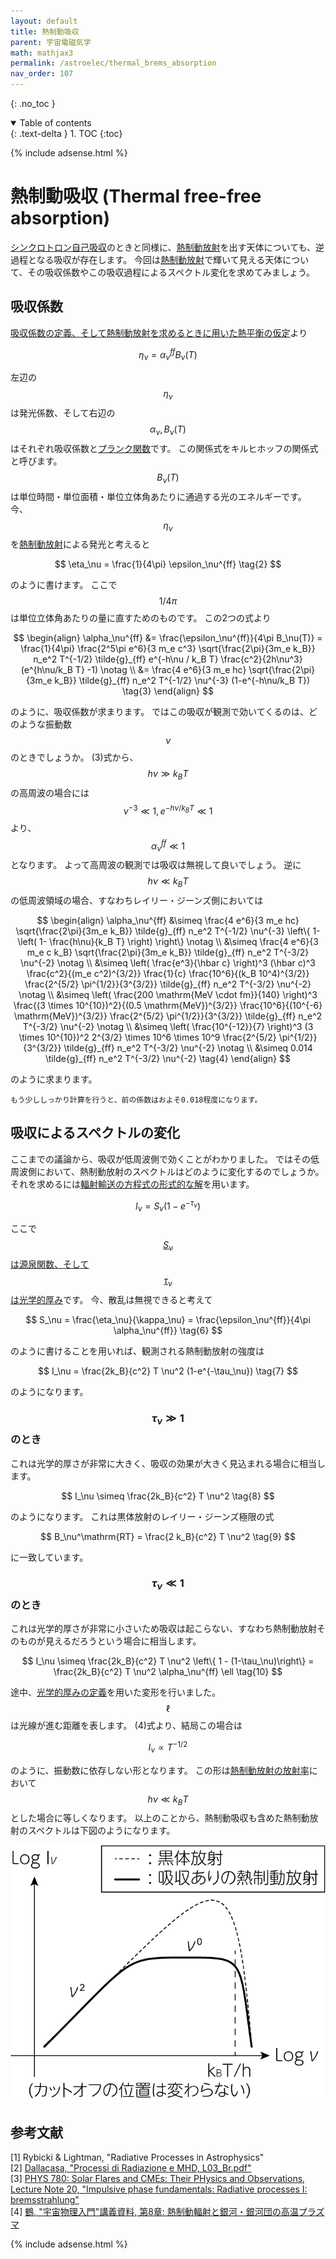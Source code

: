 ```yaml
---
layout: default
title: 熱制動吸収
parent: 宇宙電磁気学
math: mathjax3
permalink: /astroelec/thermal_brems_absorption
nav_order: 107
---
```


{: .no_toc }

<details open markdown="block">
  <summary>
    Table of contents
  </summary>
  {: .text-delta }
1. TOC
{:toc}
</details>

{% include adsense.html %} 

# 熱制動吸収 (Thermal free-free absorption)

[シンクロトロン自己吸収](/astroelec/ssa)のときと同様に、[熱制動放射](/astroelec/thermal_brems)を出す天体についても、逆過程となる吸収が存在します。
今回は[熱制動放射](/astroelec/thermal_brems)で輝いて見える天体について、その吸収係数やこの吸収過程によるスペクトル変化を求めてみましょう。

## 吸収係数

[吸収係数の定義、そして熱制動放射を求めるときに用いた熱平衡の仮定](/atmos/radiative_transfer#発光係数-emission-coefficient)より

$$
\eta_\nu 
= \alpha_\nu^{ff} B_\nu (T) \tag{1}
$$

左辺の$$\eta_\nu$$は発光係数、そして右辺の$$\alpha_\nu, B_\nu (T)$$はそれぞれ吸収係数と[プランク関数](/atmos/radiative_transfer#発光係数-emission-coefficient)です。
この関係式をキルヒホッフの関係式と呼びます。
$$B_\nu (T)$$は単位時間・単位面積・単位立体角あたりに通過する光のエネルギーです。
今、$$\eta_\nu$$を[熱制動放射](/astroelec/thermal_brems)による発光と考えると

$$
\eta_\nu = \frac{1}{4\pi} \epsilon_\nu^{ff} \tag{2}
$$

のように書けます。
ここで$$1/4\pi$$は単位立体角あたりの量に直すためのものです。
この2つの式より

$$
\begin{align}
\alpha_\nu^{ff} 
&= \frac{\epsilon_\nu^{ff}}{4\pi B_\nu(T)} 
= \frac{1}{4\pi} \frac{2^5\pi e^6}{3 m_e c^3} \sqrt{\frac{2\pi}{3m_e k_B}} n_e^2 T^{-1/2} \tilde{g}_{ff} e^{-h\nu / k_B T} \frac{c^2}{2h\nu^3} (e^{h\nu/k_B T} -1) \notag \\
&= \frac{4 e^6}{3 m_e hc} \sqrt{\frac{2\pi}{3m_e k_B}} \tilde{g}_{ff} n_e^2 T^{-1/2} \nu^{-3} (1-e^{-h\nu/k_B T}) \tag{3}
\end{align}
$$

のように、吸収係数が求まります。
ではこの吸収が観測で効いてくるのは、どのような振動数$$\nu$$のときでしょうか。
(3)式から、$$h \nu \gg k_B T$$の高周波の場合には$$\nu^{-3} \ll 1, e^{-h\nu / k_B T} \ll 1$$より、$$\alpha_\nu^{ff} \ll 1$$となります。
よって高周波の観測では吸収は無視して良いでしょう。
逆に$$h \nu \ll k_B T$$の低周波領域の場合、すなわちレイリー・ジーンズ側においては

$$
\begin{align}
\alpha_\nu^{ff} 
&\simeq \frac{4 e^6}{3 m_e hc} \sqrt{\frac{2\pi}{3m_e k_B}} \tilde{g}_{ff} n_e^2 T^{-1/2} \nu^{-3} \left\{ 1- \left( 1- \frac{h\nu}{k_B T} \right) \right\} \notag \\
&\simeq \frac{4 e^6}{3 m_e c k_B} \sqrt{\frac{2\pi}{3m_e k_B}} \tilde{g}_{ff} n_e^2 T^{-3/2} \nu^{-2} \notag \\
&\simeq \left( \frac{e^3}{\hbar c} \right)^3 (\hbar c)^3 \frac{c^2}{(m_e c^2)^{3/2}} \frac{1}{c} \frac{10^6}{(k_B 10^4)^{3/2}} \frac{2^{5/2} \pi^{1/2}}{3^{3/2}} \tilde{g}_{ff} n_e^2 T^{-3/2} \nu^{-2} \notag \\
&\simeq \left( \frac{200 \mathrm{MeV \cdot fm}}{140} \right)^3 \frac{(3 \times 10^{10})^2}{(0.5 \mathrm{MeV})^{3/2}} \frac{10^6}{(10^{-6} \mathrm{MeV})^{3/2}} \frac{2^{5/2} \pi^{1/2}}{3^{3/2}} \tilde{g}_{ff} n_e^2 T^{-3/2} \nu^{-2} \notag \\
&\simeq \left( \frac{10^{-12}}{7} \right)^3 (3 \times 10^{10})^2 2^{3/2} \times 10^6 \times 10^9 \frac{2^{5/2} \pi^{1/2}}{3^{3/2}} \tilde{g}_{ff} n_e^2 T^{-3/2} \nu^{-2} \notag \\
&\simeq 0.014 \tilde{g}_{ff} n_e^2 T^{-3/2} \nu^{-2} \tag{4}
\end{align}
$$

のように求まります。

```
もう少ししっかり計算を行うと、前の係数はおよそ0.018程度になります。
```

## 吸収によるスペクトルの変化

ここまでの議論から、吸収が低周波側で効くことがわかりました。
ではその低周波側において、熱制動放射のスペクトルはどのように変化するのでしょうか。
それを求めるには[輻射輸送の方程式の形式的な解](/atmos/formal_absorption_emission)を用います。

$$
I_\nu 
= S_\nu (1 - e^{-\tau_\nu}) \tag{5}
$$

ここで[$$S_\nu$$は源泉関数、そして$$\tau_\nu$$は光学的厚み](/atmos/radiative_transfer#光学的深さ-optical-depth)です。
今、散乱は無視できると考えて

$$
S_\nu 
= \frac{\eta_\nu}{\kappa_\nu} 
= \frac{\epsilon_\nu^{ff}}{4\pi \alpha_\nu^{ff}} \tag{6}
$$

のように書けることを用いれば、観測される熱制動放射の強度は

$$
I_\nu 
= \frac{2k_B}{c^2} T \nu^2 (1-e^{-\tau_\nu}) \tag{7}
$$

のようになります。

### $$\tau_\nu \gg 1$$のとき

これは光学的厚さが非常に大きく、吸収の効果が大きく見込まれる場合に相当します。

$$
I_\nu 
\simeq \frac{2k_B}{c^2} T \nu^2 \tag{8}
$$

のようになります。
これは黒体放射のレイリー・ジーンズ極限の式

$$
B_\nu^\mathrm{RT} 
= \frac{2 k_B}{c^2}  T \nu^2 \tag{9}
$$

に一致しています。

### $$\tau_\nu \ll 1$$のとき

これは光学的厚さが非常に小さいため吸収は起こらない、すなわち熱制動放射そのものが見えるだろうという場合に相当します。

$$
I_\nu 
\simeq \frac{2k_B}{c^2} T \nu^2 \left\{ 1 - (1-\tau_\nu)\right\} 
= \frac{2k_B}{c^2} T \nu^2 \alpha_\nu^{ff} \ell \tag{10} 
$$

途中、[光学的厚みの定義](/atmos/radiative_transfer#光学的深さ-optical-depth)を用いた変形を行いました。
$$\ell$$は光線が進む距離を表します。
(4)式より、結局この場合は

$$
I_\nu 
\propto T^{-1/2} \tag{11}
$$

のように、振動数に依存しない形となります。
この形は[熱制動放射の放射率](http://localhost:4000/astroelec/thermal_brems#%E6%94%BE%E5%B0%84%E7%8E%87-emissivity-%E3%81%A8-%E5%85%A8%E8%BC%9D%E5%BA%A6-bolometric-luminosity)において$$h \nu \ll k_B T$$とした場合に等しくなります。
以上のことから、熱制動吸収も含めた熱制動放射のスペクトルは下図のようになります。

![](/assets/images/astroelec/thermal_brems_absorption_01.png)

## 参考文献

[1] Rybicki & Lightman, "Radiative Processes in Astrophysics"  
[2] [Dallacasa, "Processi di Radiazione e MHD, L03_Br.pdf"](http://www.ira.inaf.it/~ddallaca/L03_Br.pdf)  
[3] [PHYS 780: Solar Flares and CMEs: Their PHysics and Observations, Lecture Note 20, "Impulsive phase fundamentals: Radiative processes I: bremsstrahlung"](https://web.njit.edu/~binchen/phys780/LectureNotes/lec20.pdf)  
[4] [鶴, "宇宙物理入門"講義資料, 第8章: 熱制動輻射と銀河・銀河団の高温プラズマ](http://www-cr.scphys.kyoto-u.ac.jp/member/tsuru/data/lecture/AstrophysIntro2017_pdf/Section8_v1.pdf)  

{% include adsense.html %} 
